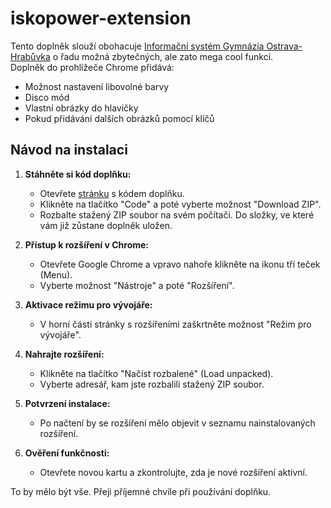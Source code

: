 # iskopower-extension
Tento doplněk slouží obohacuje [Informační systém Gymnázia Ostrava-Hrabůvka](is.ghrabuvka.cz) o řadu možná zbytečných, ale zato mega cool funkcí.  
Doplněk do prohlížeče Chrome přidává:
- Možnost nastavení libovolné barvy
- Disco mód
- Vlastní obrázky do hlavičky
- Pokud přidávání dalších obrázků pomocí klíčů

## Návod na instalaci
1. **Stáhněte si kód doplňku:**
   - Otevřete [stránku](https://github.com/Veldik/iskopower-extension) s kódem doplňku.
   - Klikněte na tlačítko "Code" a poté vyberte možnost "Download ZIP". 
   - Rozbalte stažený ZIP soubor na svém počítači. Do složky, ve které vám již zůstane doplněk uložen.

2. **Přístup k rozšíření v Chrome:**
   - Otevřete Google Chrome a vpravo nahoře klikněte na ikonu tří teček (Menu).
   - Vyberte možnost "Nástroje" a poté "Rozšíření".

3. **Aktivace režimu pro vývojáře:**
   - V horní části stránky s rozšířeními zaškrtněte možnost "Režim pro vývojáře".

4. **Nahrajte rozšíření:**
   - Klikněte na tlačítko "Načíst rozbalené" (Load unpacked).
   - Vyberte adresář, kam jste rozbalili stažený ZIP soubor.

5. **Potvrzení instalace:**
   - Po načtení by se rozšíření mělo objevit v seznamu nainstalovaných rozšíření.

6. **Ověření funkčnosti:**
   - Otevřete novou kartu a zkontrolujte, zda je nové rozšíření aktivní.

To by mělo být vše. Přeji příjemné chvíle při používání doplňku.

